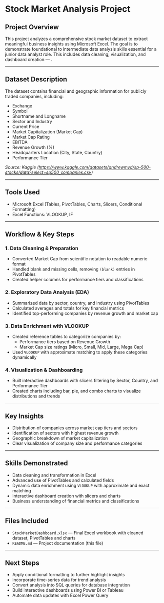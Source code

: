 # Stock Market Analysis Project

## Project Overview
This project analyzes a comprehensive stock market dataset to extract meaningful business insights using Microsoft Excel. The goal is to demonstrate foundational to intermediate data analysis skills essential for a junior data analyst role. This includes data cleaning, visualization, and dashboard creation — .

---

## Dataset Description
The dataset contains financial and geographic information for publicly traded companies, including:
- Exchange
- Symbol
- Shortname and Longname
- Sector and Industry
- Current Price
- Market Capitalization (Market Cap)
- Market Cap Rating
- EBITDA
- Revenue Growth (%)
- Headquarters Location (City, State, Country)
- Performance Tier

*Source: Kaggle (https://www.kaggle.com/datasets/andrewmvd/sp-500-stocks/data?select=sp500_companies.csv)*

---

## Tools Used
- Microsoft Excel (Tables, PivotTables, Charts, Slicers, Conditional Formatting)
- Excel Functions: VLOOKUP, IF

---

## Workflow & Key Steps

### 1. Data Cleaning & Preparation
- Converted Market Cap from scientific notation to readable numeric format
- Handled blank and missing cells, removing `(blank)` entries in PivotTables
- Created helper columns for performance tiers and classifications

### 2. Exploratory Data Analysis (EDA)
- Summarized data by sector, country, and industry using PivotTables
- Calculated averages and totals for key financial metrics
- Identified top-performing companies by revenue growth and market cap

### 3. Data Enrichment with VLOOKUP
- Created reference tables to categorize companies by:
  - Performance tiers based on Revenue Growth
  - Market Cap size ratings (Micro, Small, Mid, Large, Mega Cap)
- Used `VLOOKUP` with approximate matching to apply these categories dynamically

### 4. Visualization & Dashboarding
- Built interactive dashboards with slicers filtering by Sector, Country, and Performance Tier
- Created charts including bar, pie, and combo charts to visualize distributions and trends

---

## Key Insights
- Distribution of companies across market cap tiers and sectors
- Identification of sectors with highest revenue growth
- Geographic breakdown of market capitalization
- Clear visualization of company size and performance categories

---

## Skills Demonstrated
- Data cleaning and transformation in Excel
- Advanced use of PivotTables and calculated fields
- Dynamic data enrichment using `VLOOKUP` with approximate and exact matching
- Interactive dashboard creation with slicers and charts
- Business understanding of financial metrics and classifications

---

## Files Included
- `StockMarketDashboard.xlsx` — Final Excel workbook with cleaned dataset, PivotTables and charts
- `README.md` — Project documentation (this file)

---

## Next Steps
- Apply conditional formatting to further highlight insights
- Incorporate time-series data for trend analysis
- Convert analysis into SQL queries for database integration
- Build interactive dashboards using Power BI or Tableau
- Automate data updates with Excel Power Query
